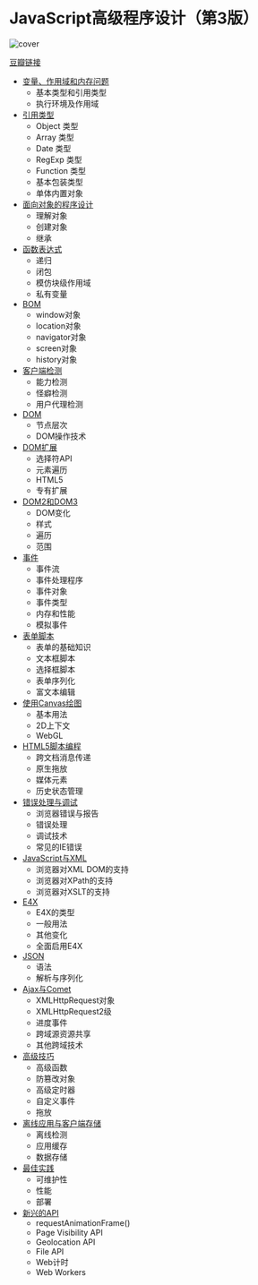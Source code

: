 # JavaScript高级程序设计（第3版）
![cover](https://img3.doubanio.com/lpic/s8958650.jpg)

[豆瓣链接](https://book.douban.com/subject/10546125/)

- [变量、作用域和内存问题][32]
  - 基本类型和引用类型
  - 执行环境及作用域
- [引用类型][33]
  - Object 类型
  - Array 类型
  - Date 类型
  - RegExp 类型
  - Function 类型
  - 基本包装类型
  - 单体内置对象
- [面向对象的程序设计][34]
  - 理解对象
  - 创建对象
  - 继承
- [函数表达式][35]
  - 递归
  - 闭包
  - 模仿块级作用域
  - 私有变量
- [BOM][36]
  - window对象
  - location对象
  - navigator对象
  - screen对象
  - history对象
- [客户端检测][37]
  - 能力检测
  - 怪癖检测
  - 用户代理检测
- [DOM][38]
  - 节点层次
  - DOM操作技术
- [DOM扩展][39]
  - 选择符API
  - 元素遍历
  - HTML5
  - 专有扩展
- [DOM2和DOM3][40]
  - DOM变化
  - 样式
  - 遍历
  - 范围
- [事件][41]
  - 事件流
  - 事件处理程序
  - 事件对象
  - 事件类型
  - 内存和性能
  - 模拟事件
- [表单脚本][42]
  - 表单的基础知识
  - 文本框脚本
  - 选择框脚本
  - 表单序列化
  - 富文本编辑
- [使用Canvas绘图][43]
  - 基本用法
  - 2D上下文
  - WebGL
- [HTML5脚本编程][44]
  - 跨文档消息传递
  - 原生拖放
  - 媒体元素
  - 历史状态管理
- [错误处理与调试][45]
  - 浏览器错误与报告
  - 错误处理
  - 调试技术
  - 常见的IE错误
- [JavaScript与XML][46]
  - 浏览器对XML DOM的支持
  - 浏览器对XPath的支持
  - 浏览器对XSLT的支持
- [E4X][47]
  - E4X的类型
  - 一般用法
  - 其他变化
  - 全面启用E4X
- [JSON][48]
  - 语法
  - 解析与序列化
- [Ajax与Comet][49]
  - XMLHttpRequest对象
  - XMLHttpRequest2级
  - 进度事件
  - 跨域源资源共享
  - 其他跨域技术
- [高级技巧][50]
  - 高级函数
  - 防篡改对象
  - 高级定时器
  - 自定义事件
  - 拖放
- [离线应用与客户端存储][51]
  - 离线检测
  - 应用缓存
  - 数据存储
- [最佳实践][52]
  - 可维护性
  - 性能
  - 部署
- [新兴的API][53]
  - requestAnimationFrame()
  - Page Visibility API
  - Geolocation API
  - File API
  - Web计时
  - Web Workers


[31]: https://book.douban.com/subject/10546125/
[32]: 04-variable_scope_and_menory.ipynb
[33]: 05-reference_types.ipynb
[34]: 06-object_oriented_programming.ipynb
[35]: 07-function_expression.ipynb
[36]: 08-the-browser-object-model.md
[37]: 09-client-detection.md
[38]: 10-dom.md
[39]: 11-dom_extentions.md
[40]: ch12
[41]: ch13
[42]: ch14
[43]: ch15
[44]: ch16
[45]: ch17
[46]: ch18
[47]: ch19
[48]: ch20
[49]: ch21
[50]: ch22
[51]: ch23
[52]: ch24
[53]: ch25

